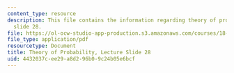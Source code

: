 ```yaml
---
content_type: resource
description: This file contains the information regarding theory of probability, lecture
  slide 28.
file: https://ol-ocw-studio-app-production.s3.amazonaws.com/courses/18-175-theory-of-probability-spring-2014/4432037cee29a8d296b09c24b05e6bcf_MIT18_175S14_Lecture28.pdf
file_type: application/pdf
resourcetype: Document
title: Theory of Probability, Lecture Slide 28
uid: 4432037c-ee29-a8d2-96b0-9c24b05e6bcf
---
```

